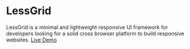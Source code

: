 LessGrid
=========

LessGrid is a minimal and lightweight responsive UI framework for developers looking
for a solid cross browser platform to build responsive websites. [Live Demo](http://lg.minima.in)